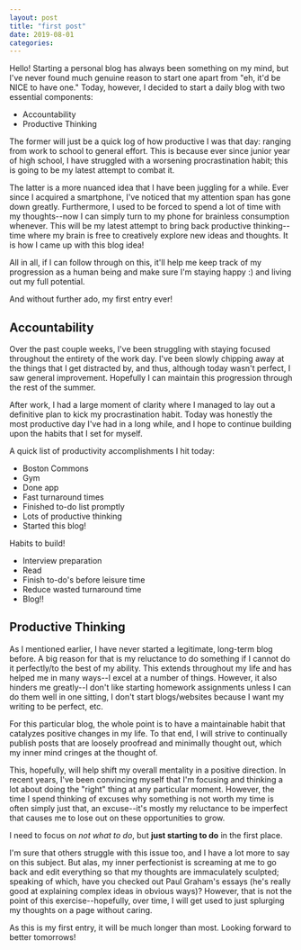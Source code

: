```yaml
---
layout: post
title: "first post"
date: 2019-08-01
categories:
---
```

Hello! Starting a personal blog has always been something on my mind, but I've never found much genuine reason to start one apart from "eh, it'd be NICE to have one." Today, however, I decided to start a daily blog with two essential components:

- Accountability
- Productive Thinking

The former will just be a quick log of how productive I was that day: ranging from work to school to general effort. This is because ever since junior year of high school, I have struggled with a worsening procrastination habit; this is going to be my latest attempt to combat it.

The latter is a more nuanced idea that I have been juggling for a while. Ever since I acquired a smartphone, I've noticed that my attention span has gone down greatly. Furthermore, I used to be forced to spend a lot of time with my thoughts--now I can simply turn to my phone for brainless consumption whenever. This will be my latest attempt to bring back productive thinking--time where my brain is free to creatively explore new ideas and thoughts. It is how I came up with this blog idea!

All in all, if I can follow through on this, it'll help me keep track of my progression as a human being and make sure I'm staying happy :) and living out my full potential.

And without further ado, my first entry ever!

## Accountability

Over the past couple weeks, I've been struggling with staying focused throughout the entirety of the work day. I've been slowly chipping away at the things that I get distracted by, and thus, although today wasn't perfect, I saw general improvement. Hopefully I can maintain this progression through the rest of the summer.

After work, I had a large moment of clarity where I managed to lay out a definitive plan to kick my procrastination habit. Today was honestly the most productive day I've had in a long while, and I hope to continue building upon the habits that I set for myself.

A quick list of productivity accomplishments I hit today:
- Boston Commons
- Gym
- Done app
- Fast turnaround times
- Finished to-do list promptly
- Lots of productive thinking
- Started this blog!

Habits to build!
- Interview preparation
- Read
- Finish to-do's before leisure time
- Reduce wasted turnaround time
- Blog!!

## Productive Thinking

As I mentioned earlier, I have never started a legitimate, long-term blog before. A big reason for that is my reluctance to do something if I cannot do it perfectly/to the best of my ability. This extends throughout my life and has helped me in many ways--I excel at a number of things. However, it also hinders me greatly--I don't like starting homework assignments unless I can do them well in one sitting, I don't start blogs/websites because I want my writing to be perfect, etc. 

For this particular blog, the whole point is to have a maintainable habit that catalyzes positive changes in my life. To that end, I will strive to continually publish posts that are loosely proofread and minimally thought out, which my inner mind cringes at the thought of.

This, hopefully, will help shift my overall mentality in a positive direction. In recent years, I've been convincing myself that I'm focusing and thinking a lot about doing the "right" thing at any particular moment. However, the time I spend thinking of excuses why something is not worth my time is often simply just that, an excuse--it's mostly my reluctance to be imperfect that causes me to lose out on these opportunities to grow. 

I need to focus on *not what to do*, but **just starting to do** in the first place.

I'm sure that others struggle with this issue too, and I have a lot more to say on this subject. But alas, my inner perfectionist is screaming at me to go back and edit everything so that my thoughts are immaculately sculpted; speaking of which, have you checked out Paul Graham's essays (he's really good at explaining complex ideas in obvious ways)? However, that is not the point of this exercise--hopefully, over time, I will get used to just splurging my thoughts on a page without caring.

As this is my first entry, it will be much longer than most. Looking forward to better tomorrows!